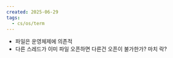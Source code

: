 ```yaml
---
created: 2025-06-29
tags:
  - cs/os/term
---
```

- 파일은 운영체제에 의존적
- 다른 스레드가 이미 파일 오픈하면 다른건 오픈이 불가한가? 마치 락?